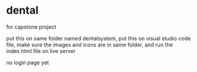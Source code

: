 # dental
for capstone project 

put this on same folder named dentalsystem, put this on visual studio code file, make sure the images and icons are in same folder, and run the index.html file on live server 

no login page yet 
